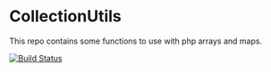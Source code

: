 # CollectionUtils

This repo contains some functions to use with php arrays and maps.

[![Build Status](https://travis-ci.org/BitsHammer/CollectionUtils.svg?branch=master)](https://travis-ci.org/BitsHammer/CollectionUtils)
